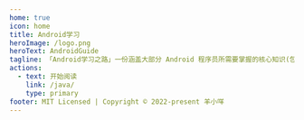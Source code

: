 ```yaml
---
home: true
icon: home
title: Android学习
heroImage: /logo.png
heroText: AndroidGuide
tagline: 「Android学习之路」一份涵盖大部分 Android 程序员所需要掌握的核心知识(包括：Java， FrameWork，Kotlin， 音视频， Flutter等)。
actions:
  - text: 开始阅读
    link: /java/
    type: primary
footer: MIT Licensed | Copyright © 2022-present 羊小咩
---
```

